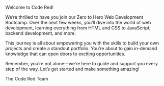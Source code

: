Welcome to Code Red!

We’re thrilled to have you join our Zero to Hero Web Development Bootcamp. Over the next few weeks, you’ll dive into the world of web development, learning everything from HTML and CSS to JavaScript, backend development, and more.

This journey is all about empowering you with the skills to build your own projects and create a standout portfolio. You’re about to gain in-demand knowledge that can open doors to exciting opportunities.

Remember, you’re not alone—we’re here to guide and support you every step of the way. Let’s get started and make something amazing!

The Code Red Team
